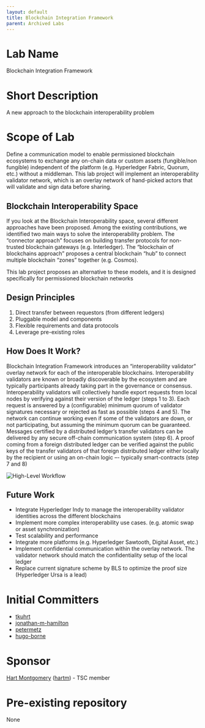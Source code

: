 ```yaml
---
layout: default
title: Blockchain Integration Framework
parent: Archived Labs
---
```

# Lab Name
Blockchain Integration Framework

# Short Description
A new approach to the blockchain interoperability problem

# Scope of Lab
Define a communication model to enable permissioned blockchain ecosystems to exchange any on-chain data or custom assets (fungible/non fungible) independent of the platform (e.g. Hyperledger Fabric, Quorum, etc.) without a middleman. This lab project will implement an interoperability validator network, which is an overlay network of hand-picked actors that will validate and sign data before sharing.

## Blockchain Interoperability Space
If you look at the Blockchain Interoperability space, several different approaches have been proposed. Among the existing contributions, we identified two main ways to solve the interoperability problem. The “connector approach” focuses on building transfer protocols for non-trusted blockchain gateways (e.g. Interledger). The “blockchain of blockchains approach” proposes a central blockchain “hub” to connect multiple blockchain “zones” together (e.g. Cosmos).

This lab project proposes an alternative to these models, and it is designed specifically for permissioned blockchain networks


## Design Principles
1. Direct transfer between requestors (from different ledgers)
1. Pluggable model and components
1. Flexible requirements and data protocols  
1. Leverage pre-existing roles

## How Does It Work?
Blockchain Integration Framework introduces an “interoperability validator” overlay network for each of the interoperable blockchains. Interoperability validators are known or broadly discoverable by the ecosystem and are typically participants already taking part in the governance or consensus. Interoperability validators will collectively handle export requests from local nodes by verifying against their version of the ledger (steps 1 to 3). Each request is answered by a (configurable) minimum quorum of validator signatures necessary or rejected as fast as possible (steps 4 and 5). The network can continue working even if some of the validators are down, or not participating, but assuming the minimum quorum can be guaranteed. Messages certified by a distributed ledger’s transfer validators can be delivered by any secure off-chain communication system (step 6). A proof coming from a foreign distributed ledger can be verified against the public keys of the transfer validators of that foreign distributed ledger either locally by the recipient or using an on-chain logic –- typically smart-contracts (step 7 and 8)

![High-Level Workflow](../images/blockchain-integration-framework-high-level-workflow.png "Interoperability between two different DLTs")

## Future Work
* Integrate Hyperledger Indy to manage the interoperability validator identities across the different blockchains
* Implement more complex interoperability use cases. (e.g. atomic swap or asset synchronization)
* Test scalability and performance
* Integrate more platforms (e.g. Hyperledger Sawtooth, Digital Asset, etc.)
* Implement confidential communication within the overlay network. The validator network should match the confidentiality setup of the local ledger
* Replace current signature scheme by BLS to optimize the proof size (Hyperledger Ursa is a lead)

# Initial Committers
- [tkuhrt](https://github.com/tkuhrt)
- [jonathan-m-hamilton](https://github.com/jonathan-m-hamilton)
- [petermetz](https://github.com/petermetz)
- [hugo-borne](https://github.com/hugo-borne)

# Sponsor
[Hart Montgomery](mailto:hmontgomery@us.fujitsu.com) ([hartm](https://github.com/hartm)) - TSC member

# Pre-existing repository
None
